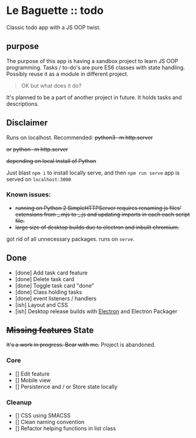 # Le Baguette :: todo

Classic todo app with a JS OOP twist.

## purpose

The purpose of this app is having a sandbox project to learn JS OOP programming. Tasks / to-do's are pure ES6 classes with state handling. Possibly reuse it as a module in different project.

> OK but what does it do?

It's planned to be a part of another project in future. It holds tasks and descriptions.

## Disclaimer

Runs on localhost.
Recommended: 
~~python3 -m http.server~~ 

~~or~~
~~python -m http.server~~ 

~~depending on local install of Python~~

Just blast `npm i` to install locally serve, and then `npm run serve`
app is served on `localhost:3000` 

### Known issues:

- ~~running on Python 2 SimpleHTTPServer requires renaming js files' extensions from _.mjs to _.js and updating imports in each each script file.~~
- ~~large size of desktop builds due to electron and inbuilt chromium.~~

got rid of all unnecessary packages. runs on `serve`. 


## Done

- [done] Add task card feature
- [done] Delete task card
- [done] Toggle task card "done"
- [done] Class holding tasks
- [done] event listeners / handlers
- [ish]  Layout and CSS
- [ish]  Desktop release builds with [Electron](https://electronjs.org/) and Electron Packager
## ~~Missing features~~ State

~~It's a work in progress. Bear with me.~~  Project is abandoned.

### Core

- [] Edit feature
- [] Mobile view
- [] Persistence and / or Store state locally

### Cleanup

- [] CSS using SMACSS
- [] Clean naming convention
- [] Refactor helping functions in list class

